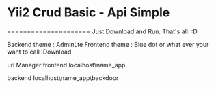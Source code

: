 # Yii2 Crud Basic - Api Simple
=====================
Just Download and Run. That's all. :D

Backend theme : AdminLte
Frontend theme : Blue dot or what ever your want to call :Download

url Manager
frontend
localhost\name_app

backend
localhost\name_app\backdoor
